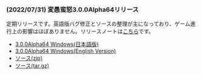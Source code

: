 
### (2022/07/31) 変愚蛮怒3.0.0Alpha64リリース
定期リリースです。英語版バグ修正とソースの整理が主になっており、ゲーム進行上の影響はほぼありません。リリースノートは[こちら](https://github.com/hengband/hengband/releases/tag/3.0.0Alpha64)です。
- [3.0.0Alpha64 Windows(日本語版)](https://github.com/hengband/hengband/releases/download/3.0.0Alpha64/Hengband-3.0.0Alpha64-jp.zip)
- [3.0.0Alpha64 Windows(English Version)](https://github.com/hengband/hengband/releases/download/3.0.0Alpha64/Hengband-3.0.0Alpha64-en.zip)
- [ソース(zip)](https://github.com/hengband/hengband/archive/3.0.0Alpha64.zip)
- [ソース(tar.gz)](https://github.com/hengband/hengband/archive/3.0.0Alpha64.tar.gz)

